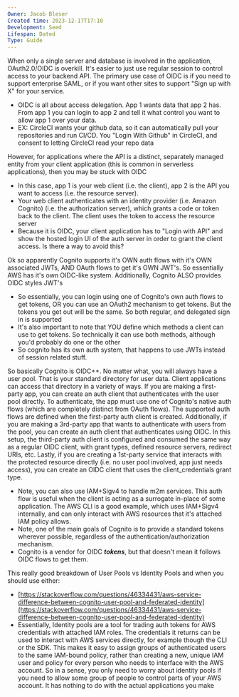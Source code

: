 ```yaml
---
Owner: Jacob Bleser
Created time: 2023-12-17T17:10
Development: Seed
Lifespan: Dated
Type: Guide
---
```

When only a single server and database is involved in the application, OAuth2.0/OIDC is overkill. It's easier to just use regular session to control access to your backend API. The primary use case of OIDC is if you need to support enterprise SAML, or if you want other sites to support "Sign up with X" for your service.
- OIDC is all about access delegation. App 1 wants data that app 2 has. From app 1 you can login to app 2 and tell it what control you want to allow app 1 over your data.
- EX: CircleCI wants your github data, so it can automatically pull your repositories and run CI/CD. You "Login With Github" in CircleCI, and consent to letting CircleCI read your repo data
  
However, for applications where the API is a distinct, separately managed entity from your client application (this is common in serverless applications), then you may be stuck with OIDC
- In this case, app 1 is your web client (i.e. the client), app 2 is the API you want to access (i.e. the resource server).
- Your web client authenticates with an identity provider (i.e. Amazon Cognito) (i.e. the authorization server), which grants a code or token back to the client. The client uses the token to access the resource server
- Because it is OIDC, your client application has to "Login with API" and show the hosted login UI of the auth server in order to grant the client access. Is there a way to avoid this?
  
Ok so apparently Cognito supports it's OWN auth flows with it's OWN associated JWTs, AND OAuth flows to get it's OWN JWT's. So essentially AWS has it's own OIDC-like system. Additionally, Cognito ALSO provides OIDC styles JWT's
- So essentially, you can login using one of Cognito's own auth flows to get tokens, OR you can use an OAuth2 mechanism to get tokens. But the tokens you get out will be the same. So both regular, and delegated sign in is supported
- It's also important to note that YOU define which methods a client can use to get tokens. So technically it can use both methods, although you'd probably do one or the other
- So cognito has its own auth system, that happens to use JWTs instead of session related stuff.
  
So basically Cognito is OIDC++. No matter what, you will always have a user pool. That is your standard directory for user data. Client applications can access that directory in a variety of ways. If you are making a first-party app, you can create an auth client that authenticates with the user pool directly. To authenticate, the app must use one of Cognito's native auth flows (which are completely distinct from OAuth flows). The supported auth flows are defined when the first-party auth client is created. Additionally, if you are making a 3rd-party app that wants to authenticate with users from the pool, you can create an auth client that authenticates using OIDC. In this setup, the third-party auth client is configured and consumed the same way as a regular OIDC client, with grant types, defined resource servers, redirect URIs, etc. Lastly, if you are creating a 1st-party service that interacts with the protected resource directly (i.e. no user pool involved, app just needs access), you can create an OIDC client that uses the client_credentials grant type.
- Note, you can also use IAM+Sigv4 to handle m2m services. This auth flow is useful when the client is acting as a surrogate in-place of some application. The AWS CLI is a good example, which uses IAM+Sigv4 internally, and can only interact with AWS resources that it's attached IAM policy allows.
- Note, one of the main goals of Cognito is to provide a standard tokens wherever possible, regardless of the authentication/authorization mechanism.
- Cognito is a vendor for OIDC **_tokens_**, but that doesn't mean it follows OIDC flows to get them.
  
This really good breakdown of User Pools vs Identity Pools and when you should use either:
- [https://stackoverflow.com/questions/46334431/aws-service-difference-between-cognito-user-pool-and-federated-identity](https://stackoverflow.com/questions/46334431/aws-service-difference-between-cognito-user-pool-and-federated-identity)
- Essentially, Identity pools are a tool for trading auth tokens for AWS credentials with attached IAM roles. The credentials it returns can be used to interact with AWS services directly, for example though the CLI or the SDK. This makes it easy to assign groups of authenticated users to the same IAM-bound policy, rather than creating a new, unique IAM user and policy for every person who needs to interface with the AWS account. So in a sense, you only need to worry about identity pools if you need to allow some group of people to control parts of your AWS account. It has nothing to do with the actual applications you make